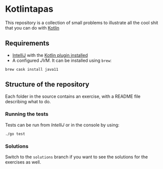 # Kotlintapas

This repository is a collection of small problems to illustrate all the cool shit that you can do with [Kotlin](https://kotlinlang.org)


## Requirements

- [IntelliJ](https://www.jetbrains.com/idea/) with the [Kotlin plugin installed](https://plugins.jetbrains.com/plugin/6954-kotlin)
- A configured _JVM_. It can be installed using `brew`:

```
brew cask install java11
```

## Structure of the repository

Each folder in the source contains an exercise, with a README file describing what to do.

### Running the tests

Tests can be run from _IntelliJ_ or in the console by using:

```
./go test
```

### Solutions

Switch to the `solutions` branch if you want to see the solutions for the exercises as well.
